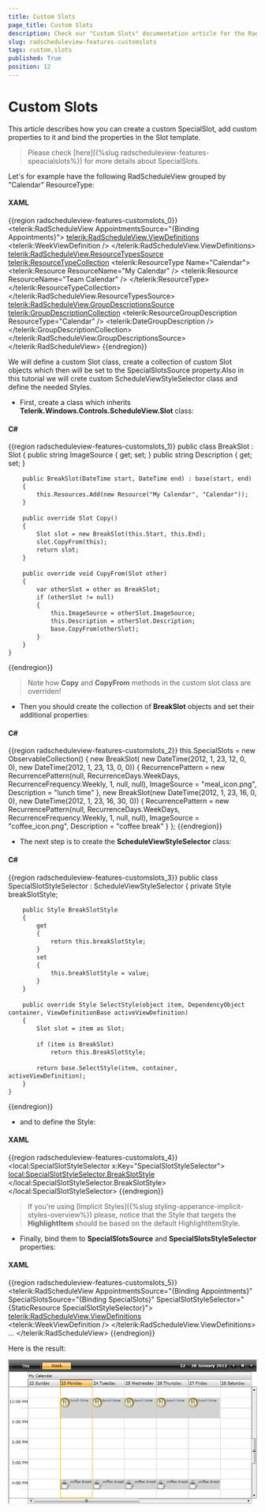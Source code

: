 ```yaml
---
title: Custom Slots
page_title: Custom Slots
description: Check our "Custom Slots" documentation article for the RadScheduleView WPF control.
slug: radscheduleview-features-customslots
tags: custom,slots
published: True
position: 12
---
```


# Custom Slots

This article describes how you can create a custom SpecialSlot, add custom properties to it and bind the properties in the Slot template.

>Please check [here]({%slug radscheduleview-features-speacialslots%}) for more details about SpecialSlots.

Let's for example have the following RadScheduleView grouped by "Calendar" ResourceType:

#### __XAML__

{{region radscheduleview-features-customslots_0}}
	<telerik:RadScheduleView AppointmentsSource="{Binding Appointments}">
		<telerik:RadScheduleView.ViewDefinitions>				
			<telerik:WeekViewDefinition  />
		</telerik:RadScheduleView.ViewDefinitions>
		<telerik:RadScheduleView.ResourceTypesSource>
			<telerik:ResourceTypeCollection>
				<telerik:ResourceType Name="Calendar">
					<telerik:Resource ResourceName="My Calendar" />
					<telerik:Resource ResourceName="Team Calendar" />
				</telerik:ResourceType>
			</telerik:ResourceTypeCollection>
		</telerik:RadScheduleView.ResourceTypesSource>
		<telerik:RadScheduleView.GroupDescriptionsSource>
			<telerik:GroupDescriptionCollection>
				<telerik:ResourceGroupDescription ResourceType="Calendar" />
				<telerik:DateGroupDescription />
			</telerik:GroupDescriptionCollection>
		</telerik:RadScheduleView.GroupDescriptionsSource>
	</telerik:RadScheduleView>
{{endregion}}

We will define a custom Slot class, create a collection of custom Slot objects which then will be set to the SpecialSlotsSource property.Also in this tutorial we will crete custom ScheduleViewStyleSelector class and define the needed Styles.

* First, create a class which inherits __Telerik.Windows.Controls.ScheduleView.Slot__ class:

#### __C#__

{{region radscheduleview-features-customslots_1}}
	public class BreakSlot : Slot
	{
		public string ImageSource { get; set; }
		public string Description { get; set; }
	
		public BreakSlot(DateTime start, DateTime end) : base(start, end)
		{
			this.Resources.Add(new Resource("My Calendar", "Calendar"));			
		}
	
		public override Slot Copy()
		{
			Slot slot = new BreakSlot(this.Start, this.End);
			slot.CopyFrom(this);
			return slot;
		}
	
		public override void CopyFrom(Slot other)
		{
			var otherSlot = other as BreakSlot;
			if (otherSlot != null)
			{
				this.ImageSource = otherSlot.ImageSource;
				this.Description = otherSlot.Description;
				base.CopyFrom(otherSlot);
			}
		}
	}
{{endregion}}

>Note how __Copy__ and __CopyFrom__ methods in the custom slot class are overriden!

* Then you should create the collection of __BreakSlot__ objects and set their additional properties:

#### __C#__

{{region radscheduleview-features-customslots_2}}
	this.SpecialSlots = new ObservableCollection<Slot>()
	{
		new BreakSlot( new DateTime(2012, 1, 23, 12, 0, 0), new DateTime(2012, 1, 23, 13, 0, 0)) {
			RecurrencePattern = new RecurrencePattern(null, RecurrenceDays.WeekDays, RecurrenceFrequency.Weekly, 1, null, null),
			ImageSource = "meal_icon.png",
			Description =  "lunch time"
		}, 
		new BreakSlot(new DateTime(2012, 1, 23, 16, 0, 0), new DateTime(2012, 1, 23, 16, 30, 0)) {
			RecurrencePattern = new RecurrencePattern(null, RecurrenceDays.WeekDays, RecurrenceFrequency.Weekly, 1, null, null),
			ImageSource = "coffee_icon.png",
			Description = "coffee break"
		}
	};
{{endregion}}

* The next step is to create the __ScheduleViewStyleSelector__ class:

#### __C#__

{{region radscheduleview-features-customslots_3}}
	public class SpecialSlotStyleSelector : ScheduleViewStyleSelector
	{
		private Style breakSlotStyle;
	
		public Style BreakSlotStyle
		{
			get
			{
				return this.breakSlotStyle;
			}
			set
			{
				this.breakSlotStyle = value;
			}
		}
	
		public override Style SelectStyle(object item, DependencyObject container, ViewDefinitionBase activeViewDefinition)
		{
			Slot slot = item as Slot;
	
			if (item is BreakSlot)
				return this.BreakSlotStyle;
	
			return base.SelectStyle(item, container, activeViewDefinition);
		}
	}
{{endregion}}

* and to define the Style:

#### __XAML__

{{region radscheduleview-features-customslots_4}}
	<local:SpecialSlotStyleSelector x:Key="SpecialSlotStyleSelector">
		<local:SpecialSlotStyleSelector.BreakSlotStyle>
			<Style TargetType="telerik:HighlightItem">
				<Setter Property="Template">
					<Setter.Value>
						<ControlTemplate>
							<Border Background="LightGray">
								<StackPanel Orientation="Horizontal" VerticalAlignment="Top" HorizontalAlignment="Left">
									<Image Source="{Binding Slot.ImageSource}" MaxHeight="29" />
									<TextBlock Text="{Binding Slot.Description}" FontSize="10" FontStyle="Italic" Foreground="DarkSlateGray" />
								</StackPanel>
							</Border>
						</ControlTemplate>
					</Setter.Value>
				</Setter>
			</Style>
		</local:SpecialSlotStyleSelector.BreakSlotStyle>
	</local:SpecialSlotStyleSelector>
{{endregion}}

>If you're using [Implicit Styles]({%slug styling-apperance-implicit-styles-overview%}) please, notice that the Style that targets the __HighlightItem__ should be based on the default HighlightItemStyle.

* Finally, bind them to __SpecialSlotsSource__ and __SpecialSlotsStyleSelector__ properties:

#### __XAML__

{{region radscheduleview-features-customslots_5}}
	<telerik:RadScheduleView AppointmentsSource="{Binding Appointments}"
				SpecialSlotsSource="{Binding SpecialSlots}"
				SpecialSlotStyleSelector="{StaticResource SpecialSlotStyleSelector}">
		<telerik:RadScheduleView.ViewDefinitions>				
			<telerik:WeekViewDefinition  />
		</telerik:RadScheduleView.ViewDefinitions>
		...
	</telerik:RadScheduleView>
{{endregion}}

Here is the result:

![radscheduleview custom slots](images/radscheduleview_custom_slots.png)
